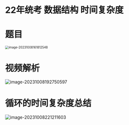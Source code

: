 # 22年统考 数据结构 时间复杂度





# 题目

<img src="https://cvp.oss-cn-shanghai.aliyuncs.com/picgo/202310081618604.png" alt="image-20231008161812548" style="zoom:70%;" />



# 视频解析

![image-20231008192750597](https://cvp.oss-cn-shanghai.aliyuncs.com/picgo/202310081927898.png)



# 循环的时间复杂度总结

![image-20231008221211603](https://cvp.oss-cn-shanghai.aliyuncs.com/picgo/202310082212845.png)
